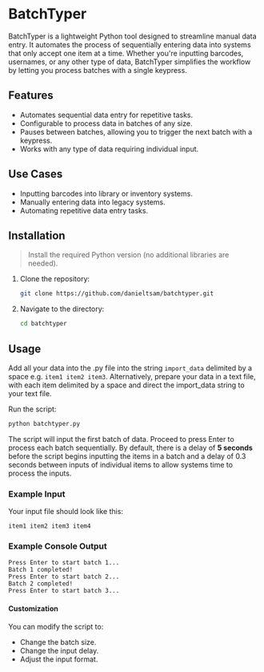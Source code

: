 # BatchTyper

BatchTyper is a lightweight Python tool designed to streamline manual data entry. It automates the process of sequentially entering data into systems that only accept one item at a time. Whether you're inputting barcodes, usernames, or any other type of data, BatchTyper simplifies the workflow by letting you process batches with a single keypress.

## Features
- Automates sequential data entry for repetitive tasks.
- Configurable to process data in batches of any size.
- Pauses between batches, allowing you to trigger the next batch with a keypress.
- Works with any type of data requiring individual input.

## Use Cases
- Inputting barcodes into library or inventory systems.
- Manually entering data into legacy systems.
- Automating repetitive data entry tasks.

## Installation
>Install the required Python version (no additional libraries are needed).
1. Clone the repository:
   ```bash
   git clone https://github.com/danieltsam/batchtyper.git
2. Navigate to the directory:
    ```bash
    cd batchtyper
    

## Usage
Add all your data into the .py file into the string `import_data` delimited by a space e.g. `item1 item2 item3`. Alternatively, prepare your data in a text file, with each item delimited by a space and direct the import_data string to your text file.

Run the script:
```bash
python batchtyper.py
```

The script will input the first batch of data. Proceed to press Enter to process each batch sequentially. By default, there is a delay of **5 seconds** before the script begins inputting the items in a batch and a delay of 0.3 seconds between inputs of individual items to allow systems time to process the inputs.

### Example Input
Your input file should look like this:

`
item1 item2 item3 item4
`

### Example Console Output
```
Press Enter to start batch 1...
Batch 1 completed!
Press Enter to start batch 2...
Batch 2 completed!
Press Enter to start batch 3...
```
#### Customization
You can modify the script to:

- Change the batch size.
- Change the input delay.
- Adjust the input format.
